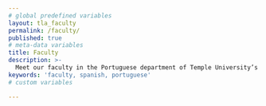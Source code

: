 ```yaml
---
# global predefined variables
layout: tla_faculty
permalink: /faculty/
published: true
# meta-data variables
title: Faculty
description: >-
  Meet our faculty in the Portuguese department of Temple University’s College of Liberal Arts!
keywords: 'faculty, spanish, portuguese'
# custom variables

---
```

